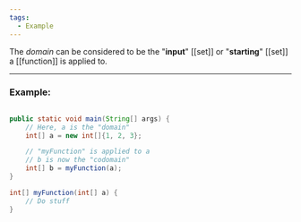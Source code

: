 ```yaml
---
tags:
  - Example
---
```

The _domain_ can be considered to be the "**input**" [[set]] or "**starting**" [[set]] a [[function]] is applied to.

---
### Example:

```java

public static void main(String[] args) {
	// Here, a is the "domain"
	int[] a = new int[]{1, 2, 3};

	// "myFunction" is applied to a
	// b is now the "codomain"
	int[] b = myFunction(a);
}

int[] myFunction(int[] a) {
	// Do stuff
}

```